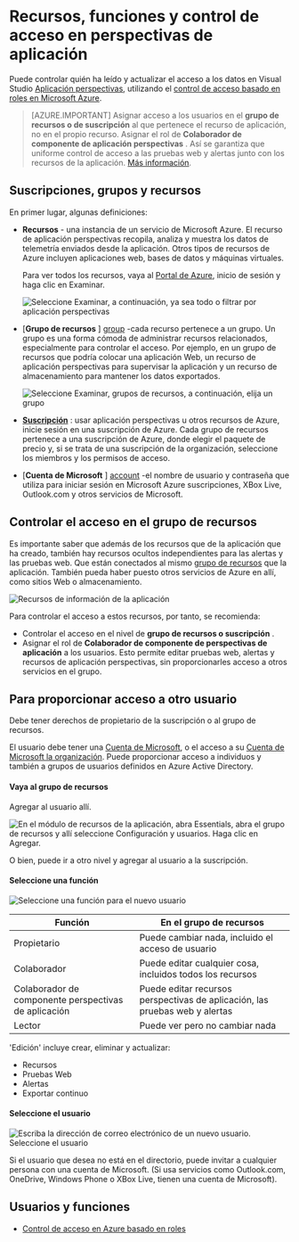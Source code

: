<properties
    pageTitle="Recursos, funciones y control de acceso en perspectivas de aplicación"
    description="Propietarios, colaboradores y los lectores de perspectivas de su organización."
    services="application-insights"
    documentationCenter=""
    authors="alancameronwills"
    manager="douge"/>

<tags
    ms.service="application-insights"
    ms.workload="tbd"
    ms.tgt_pltfrm="ibiza"
    ms.devlang="na"
    ms.topic="article"
    ms.date="05/07/2016"
    ms.author="awills"/>

# <a name="resources-roles-and-access-control-in-application-insights"></a>Recursos, funciones y control de acceso en perspectivas de aplicación

Puede controlar quién ha leído y actualizar el acceso a los datos en Visual Studio [Aplicación perspectivas][start], utilizando el [control de acceso basado en roles en Microsoft Azure](../active-directory/role-based-access-control-configure.md).

> [AZURE.IMPORTANT] Asignar acceso a los usuarios en el **grupo de recursos o de suscripción** al que pertenece el recurso de aplicación, no en el propio recurso. Asignar el rol de **Colaborador de componente de aplicación perspectivas** . Así se garantiza que uniforme control de acceso a las pruebas web y alertas junto con los recursos de la aplicación. [Más información](#access).


## <a name="resources-groups-and-subscriptions"></a>Suscripciones, grupos y recursos

En primer lugar, algunas definiciones:

* **Recursos** - una instancia de un servicio de Microsoft Azure. El recurso de aplicación perspectivas recopila, analiza y muestra los datos de telemetría enviados desde la aplicación.  Otros tipos de recursos de Azure incluyen aplicaciones web, bases de datos y máquinas virtuales.

    Para ver todos los recursos, vaya al [Portal de Azure][portal], inicio de sesión y haga clic en Examinar.

    ![Seleccione Examinar, a continuación, ya sea todo o filtrar por aplicación perspectivas](./media/app-insights-resources-roles-access-control/10-browse.png)

<a name="resource-group"></a>

* [**Grupo de recursos** ] [ group] -cada recurso pertenece a un grupo. Un grupo es una forma cómoda de administrar recursos relacionados, especialmente para controlar el acceso. Por ejemplo, en un grupo de recursos que podría colocar una aplicación Web, un recurso de aplicación perspectivas para supervisar la aplicación y un recurso de almacenamiento para mantener los datos exportados.


    ![Seleccione Examinar, grupos de recursos, a continuación, elija un grupo](./media/app-insights-resources-roles-access-control/11-group.png)

* [**Suscripción**](https://manage.windowsazure.com) : usar aplicación perspectivas u otros recursos de Azure, inicie sesión en una suscripción de Azure. Cada grupo de recursos pertenece a una suscripción de Azure, donde elegir el paquete de precio y, si se trata de una suscripción de la organización, seleccione los miembros y los permisos de acceso.
* [**Cuenta de Microsoft** ] [ account] -el nombre de usuario y contraseña que utiliza para iniciar sesión en Microsoft Azure suscripciones, XBox Live, Outlook.com y otros servicios de Microsoft.


## <a name="access"></a>Controlar el acceso en el grupo de recursos

Es importante saber que además de los recursos que de la aplicación que ha creado, también hay recursos ocultos independientes para las alertas y las pruebas web. Que están conectados al mismo [grupo de recursos](#resource-group) que la aplicación. También pueda haber puesto otros servicios de Azure en allí, como sitios Web o almacenamiento.

![Recursos de información de la aplicación](./media/app-insights-resources-roles-access-control/00-resources.png)

Para controlar el acceso a estos recursos, por tanto, se recomienda:

* Controlar el acceso en el nivel de **grupo de recursos o suscripción** .
* Asignar el rol de **Colaborador de componente de perspectivas de aplicación** a los usuarios. Esto permite editar pruebas web, alertas y recursos de aplicación perspectivas, sin proporcionarles acceso a otros servicios en el grupo.

## <a name="to-provide-access-to-another-user"></a>Para proporcionar acceso a otro usuario

Debe tener derechos de propietario de la suscripción o al grupo de recursos.

El usuario debe tener una [Cuenta de Microsoft][account], o el acceso a su [Cuenta de Microsoft la organización](..\active-directory\sign-up-organization.md). Puede proporcionar acceso a individuos y también a grupos de usuarios definidos en Azure Active Directory.

#### <a name="navigate-to-the-resource-group"></a>Vaya al grupo de recursos

Agregar al usuario allí.

![En el módulo de recursos de la aplicación, abra Essentials, abra el grupo de recursos y allí seleccione Configuración y usuarios. Haga clic en Agregar.](./media/app-insights-resources-roles-access-control/01-add-user.png)

O bien, puede ir a otro nivel y agregar al usuario a la suscripción.

#### <a name="select-a-role"></a>Seleccione una función

![Seleccione una función para el nuevo usuario](./media/app-insights-resources-roles-access-control/03-role.png)

Función | En el grupo de recursos
---|---
Propietario | Puede cambiar nada, incluido el acceso de usuario
Colaborador | Puede editar cualquier cosa, incluidos todos los recursos
Colaborador de componente perspectivas de aplicación | Puede editar recursos perspectivas de aplicación, las pruebas web y alertas
Lector | Puede ver pero no cambiar nada

'Edición' incluye crear, eliminar y actualizar:

* Recursos
* Pruebas Web
* Alertas
* Exportar continuo

#### <a name="select-the-user"></a>Seleccione el usuario


![Escriba la dirección de correo electrónico de un nuevo usuario. Seleccione el usuario](./media/app-insights-resources-roles-access-control/04-user.png)

Si el usuario que desea no está en el directorio, puede invitar a cualquier persona con una cuenta de Microsoft.
(Si usa servicios como Outlook.com, OneDrive, Windows Phone o XBox Live, tienen una cuenta de Microsoft).



## <a name="users-and-roles"></a>Usuarios y funciones

* [Control de acceso en Azure basado en roles](../active-directory/role-based-access-control-configure.md)



<!--Link references-->

[account]: https://account.microsoft.com
[group]: ../resource-group-overview.md
[portal]: https://portal.azure.com/
[start]: app-insights-overview.md
